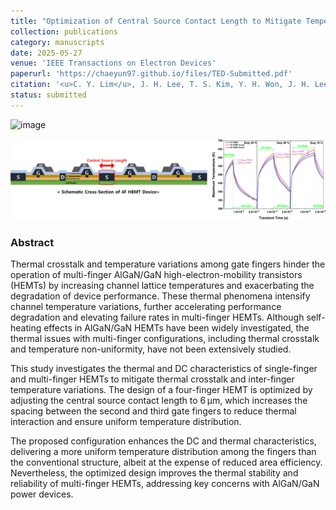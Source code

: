 ```yaml
---
title: "Optimization of Central Source Contact Length to Mitigate Temperature Variation and Thermal Crosstalk in Multi-Finger AlGaN/GaN HEMTs: Reliability-based Simulation"
collection: publications
category: manuscripts
date: 2025-05-27
venue: 'IEEE Transactions on Electron Devices'
paperurl: 'https://chaeyun97.github.io/files/TED-Submitted.pdf'
citation: '<u>C. Y. Lim</u>, J. H. Lee, T. S. Kim, Y. H. Won, J. H. Lee, B. G. Min, D. M. Kang, and H. S. Kim, “Optimization of Central Source Contact Length to Mitigate Temperature Variation and Thermal Crosstalk in Multi-Finger AlGaN/GaN HEMTs: Reliability-based Simulation”, <em>IEEE Transactions on Electron Devices</em>, submitted.'
status: submitted
---
```

<img width="1385" height="632" alt="image" src="https://github.com/user-attachments/assets/f0d39fc2-2809-4f71-8973-20faafcbd08b" />

![그림1](/images/그림1.png)
### Abstract
<div class="justify-text">
Thermal crosstalk and temperature variations among gate fingers hinder the operation of multi-finger AlGaN/GaN high-electron-mobility transistors (HEMTs) by increasing channel lattice temperatures and exacerbating the degradation of device performance.  
These thermal phenomena intensify channel temperature variations, further accelerating performance degradation and elevating failure rates in multi-finger HEMTs.  
Although self-heating effects in AlGaN/GaN HEMTs have been widely investigated, the thermal issues with multi-finger configurations, including thermal crosstalk and temperature non-uniformity, have not been extensively studied.

This study investigates the thermal and DC characteristics of single-finger and multi-finger HEMTs to mitigate thermal crosstalk and inter-finger temperature variations. The design of a four-finger HEMT is optimized by adjusting the central source contact length to 6 μm, which increases the spacing between the second and third gate fingers to reduce thermal interaction and ensure uniform temperature distribution.

The proposed configuration enhances the DC and thermal characteristics, delivering a more uniform temperature distribution among the fingers than the conventional structure, albeit at the expense of reduced area efficiency. Nevertheless, the optimized design improves the thermal stability and reliability of multi-finger HEMTs, addressing key concerns with AlGaN/GaN power devices.

</div>

